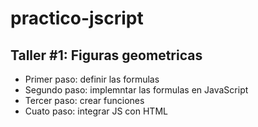 # practico-jscript

## Taller #1: Figuras geometricas

- Primer paso: definir las formulas
- Segundo paso: implemntar las formulas en JavaScript
- Tercer paso: crear funciones
- Cuato paso: integrar JS con HTML